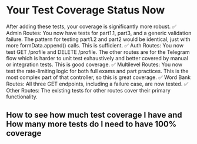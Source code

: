 # Your Test Coverage Status Now

After adding these tests, your coverage is significantly more robust.
✅ Admin Routes: You now have tests for part1.1, part3, and a generic validation failure. The pattern for testing part1.2 and part2 would be identical, just with more formData.append() calls. This is sufficient.
✅ Auth Routes: You now test GET /profile and DELETE /profile. The other routes are for the Telegram flow which is harder to unit test exhaustively and better covered by manual or integration tests. This is good coverage.
✅ Multilevel Routes: You now test the rate-limiting logic for both full exams and part practices. This is the most complex part of that controller, so this is great coverage.
✅ Word Bank Routes: All three GET endpoints, including a failure case, are now tested.
✅ Other Routes: The existing tests for other routes cover their primary functionality.

## How to see how much test coverage I have and How many more tests do I need to have 100% coverage
